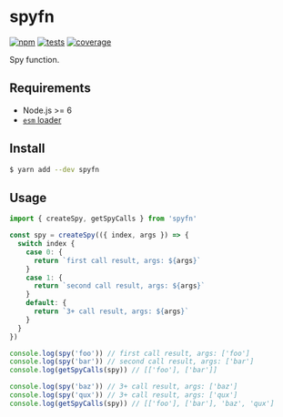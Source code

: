 # spyfn

[![npm](https://img.shields.io/npm/v/spyfn.svg?style=flat-square)](https://www.npmjs.com/package/spyfn) [![tests](https://img.shields.io/travis/deepsweet/spyfn/master.svg?label=tests&style=flat-square)](https://travis-ci.org/deepsweet/spyfn) [![coverage](https://img.shields.io/codecov/c/github/deepsweet/spyfn.svg?style=flat-square)](https://codecov.io/github/deepsweet/spyfn)

Spy function.

## Requirements

* Node.js >= 6
* [`esm` loader](https://github.com/standard-things/esm)

## Install

```sh
$ yarn add --dev spyfn
```

## Usage

```js
import { createSpy, getSpyCalls } from 'spyfn'

const spy = createSpy(({ index, args }) => {
  switch index {
    case 0: {
      return `first call result, args: ${args}`
    }
    case 1: {
      return `second call result, args: ${args}`
    }
    default: {
      return `3+ call result, args: ${args}`
    }
  }
})

console.log(spy('foo')) // first call result, args: ['foo']
console.log(spy('bar')) // second call result, args: ['bar']
console.log(getSpyCalls(spy)) // [['foo'], ['bar']]

console.log(spy('baz')) // 3+ call result, args: ['baz']
console.log(spy('qux')) // 3+ call result, args: ['qux']
console.log(getSpyCalls(spy)) // [['foo'], ['bar'], 'baz', 'qux']
```
